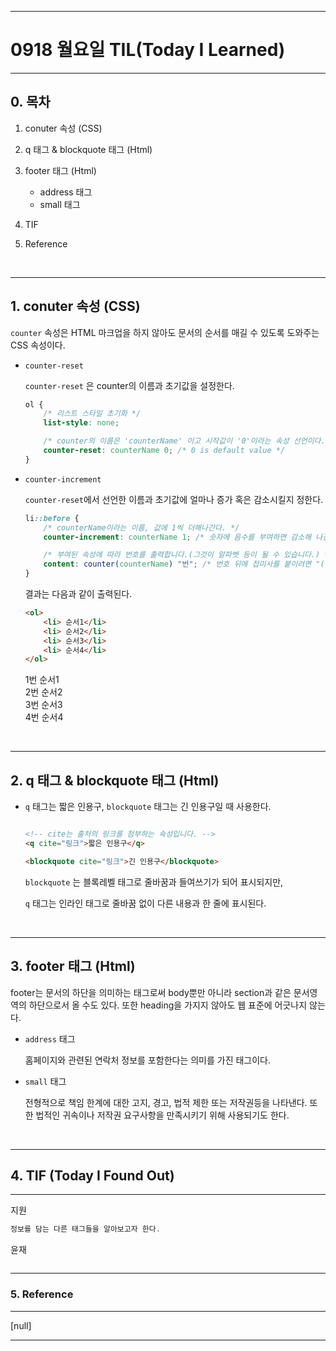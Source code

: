 
---

#  0918 월요일 TIL(Today I Learned)

---

## 0. 목차 

1. conuter 속성 (CSS)

2. q 태그 & blockquote 태그 (Html)

3. footer 태그 (Html)
    - address 태그
    - small 태그

4. TIF

5. Reference

<br>

---

## 1. conuter 속성 (CSS)

`counter` 속성은 HTML 마크업을 하지 않아도 문서의 순서를 매길 수 있도록 도와주는 CSS 속성이다. 

- `counter-reset`

    `counter-reset` 은 counter의 이름과 초기값을 설정한다.

    ```css
    ol {
        /* 리스트 스타일 초기화 */
        list-style: none;

        /* counter의 이름은 'counterName' 이고 시작값이 '0'이라는 속성 선언이다. */
        counter-reset: counterName 0; /* 0 is default value */
    }
    ```

- `counter-increment`

    `counter-reset`에서 선언한 이름과 초기값에 얼마나 증가 혹은 감소시킬지 정한다.

    ```css
    li::before {
        /* counterName이라는 이름, 값에 1씩 더해나간다. */
        counter-increment: counterName 1; /* 숫자에 음수를 부여하면 감소해 나간다. */

        /* 부여된 속성에 따라 번호를 출력합니다.(그것이 알파벳 등이 될 수 있습니다.) */
        content: counter(counterName) "번"; /* 번호 뒤에 접미사를 붙이려면 "(부여할 단어)"를 사용합니다 */
    }
    ```

    결과는 다음과 같이 출력된다.

    ```html
    <ol>
        <li> 순서1</li>
        <li> 순서2</li>
        <li> 순서3</li>
        <li> 순서4</li>
    </ol>
    ```

<!DOCTYPE html>
<html lang="ko">
<head>
    <meta charset="UTF-8">
    <meta name="viewport" content="width=device-width, initial-scale=1.0">
    <meta http-equiv="X-UA-Compatible" content="ie=edge">
    <title>counter</title>
    <style>
        ol.ordered-list {
            list-style: none;
            counter-reset: counterName 0;
        }
        .ordered-list li::before {
            counter-increment: counterName 1;
            content: counter(counterName) "번";
        }
    </style>
</head>
<body></body>
    <ol class="ordered-list">
        <li> 순서1</li>
        <li> 순서2</li>
        <li> 순서3</li>
        <li> 순서4</li>
    </ol>
</body>
</html>


<br>

---

## 2. q 태그 & blockquote 태그 (Html)

- `q` 태그는 짧은 인용구, `blockquote` 태그는 긴 인용구일 때 사용한다.

    ```html
    
    <!-- cite는 출처의 링크를 첨부하는 속성입니다. -->
    <q cite="링크">짧은 인용구</q>

    <blockquote cite="링크">긴 인용구</blockquote>

    ```

    `blockquote` 는 블록레벨 태그로 줄바꿈과 들여쓰기가 되어 표시되지만, 
    
    `q` 태그는 인라인 태그로 줄바꿈 없이 다른 내용과 한 줄에 표시된다.

<br>

---

## 3. footer 태그 (Html)

footer는 문서의 하단을 의미하는 태그로써 body뿐만 아니라 section과 같은 문서영역의 하단으로서 올 수도 있다. 또한 heading을 가지지 않아도 웹 표준에 어긋나지 않는다.

- `address` 태그

    홈페이지와 관련된 연락처 정보를 포함한다는 의미를 가진 태그이다. 

- `small` 태그

    전형적으로 책임 한계에 대한 고지, 경고, 법적 제한 또는 저작권등을 나타낸다. 또한 법적인 귀속이나 저작권 요구사항을 만족시키기 위해 사용되기도 한다.

<br>

---

## 4. TIF (Today I Found Out)

---

지원

```javascript
정보를 담는 다른 태그들을 알아보고자 한다.
```

윤재

```javascript
```

---

### 5. Reference

---

[null]

---

